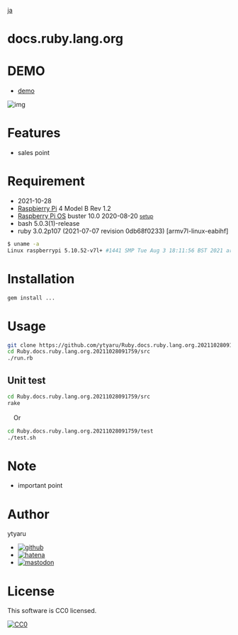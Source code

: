 [ja](./README.ja.md)

# docs.ruby.lang.org



# DEMO

* [demo](https://ytyaru.github.io/Ruby.docs.ruby.lang.org.20211028091759/)

![img](https://github.com/ytyaru/Ruby.docs.ruby.lang.org.20211028091759/blob/master/doc/0.png?raw=true)

# Features

* sales point

# Requirement

* <time datetime="2021-10-28T09:15:48+0900">2021-10-28</time>
* [Raspbierry Pi](https://ja.wikipedia.org/wiki/Raspberry_Pi) 4 Model B Rev 1.2
* [Raspberry Pi OS](https://ja.wikipedia.org/wiki/Raspbian) buster 10.0 2020-08-20 <small>[setup](http://ytyaru.hatenablog.com/entry/2020/10/06/111111)</small>
* bash 5.0.3(1)-release
* ruby 3.0.2p107 (2021-07-07 revision 0db68f0233) [armv7l-linux-eabihf]

```sh
$ uname -a
Linux raspberrypi 5.10.52-v7l+ #1441 SMP Tue Aug 3 18:11:56 BST 2021 armv7l GNU/Linux
```

# Installation

```sh
gem install ...
```

# Usage

```sh
git clone https://github.com/ytyaru/Ruby.docs.ruby.lang.org.20211028091759
cd Ruby.docs.ruby.lang.org.20211028091759/src
./run.rb
```

## Unit test

```sh
cd Ruby.docs.ruby.lang.org.20211028091759/src
rake
```

　Or

```sh
cd Ruby.docs.ruby.lang.org.20211028091759/test
./test.sh
```

# Note

* important point

# Author

ytyaru

* [![github](http://www.google.com/s2/favicons?domain=github.com)](https://github.com/ytyaru "github")
* [![hatena](http://www.google.com/s2/favicons?domain=www.hatena.ne.jp)](http://ytyaru.hatenablog.com/ytyaru "hatena")
* [![mastodon](http://www.google.com/s2/favicons?domain=mstdn.jp)](https://mstdn.jp/web/accounts/233143 "mastdon")

# License

This software is CC0 licensed.

[![CC0](http://i.creativecommons.org/p/zero/1.0/88x31.png "CC0")](http://creativecommons.org/publicdomain/zero/1.0/deed.en)

